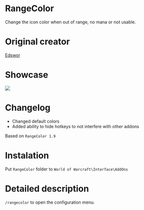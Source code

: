 # RangeColor
Change the icon color when out of range, no mana or not usable.

# Original creator
[Edswor](https://wow.curseforge.com/projects/project-557)

# Showcase
![](http://imagehost.spark-media.ru/iu/BC/5B/BC5BF680-5EE5-E59C-1341-4AC43869B687.png)

# Changelog
* Changed default colors
* Added ability to hide hotkeys to not interfere with other addons

Based on `RangeColor 1.9`

# Instalation
Put `RangeColor` folder to `World of Warcraft\Interface\AddOns`

# Detailed description
`/rangecolor` to open the configuration menu. 
